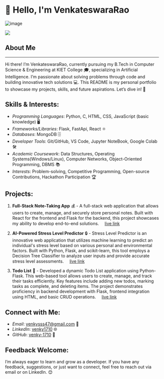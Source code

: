 # 👋 Hello, I'm VenkateswaraRao

![image](banner.gif)

[![](https://visitcount.itsvg.in/api?id=venky-1710&label=Profile%20Views&color=0&icon=5&pretty=true)](https://visitcount.itsvg.in)

## About Me
---
Hi there! I’m VenkateswaraRao, currently pursuing my B.Tech in Computer Science & Engineering at KIET College 🎓, specializing in Artificial Intelligence. I’m passionate about solving problems through code and building innovative tech solutions 💻. This README is my personal portfolio to showcase my projects, skills, and future aspirations. Let’s dive in! 🚀

## Skills & Interests:
- *Programming Languages*: Python, C, HTML, CSS, JavaScript (basic knowledge) 🖥️
- *Frameworks/Libraries*: Flask, FastApi, React ⚛️
- *Databases*: MongoDB 🗄️
- *Developer Tools*: Git/GitHub, VS Code, Jupyter NoteBook, Google Colab 🛠️
- *Academic Coursework*: Data Structures, Operating Systems(Windows/Linux), Computer Networks, Object-Oriented Programming, DBMS 📚
- *Interests*: Problem-solving, Competitive Programming, Open-source Contributions, Hackathon Participation 🏆 

## Projects:
1. **Full-Stack Note-Taking App** 💰 - A full-stack web application that allows users to create, manage, and securely store personal notes. Built with React for the frontend and Flask for the backend, this project showcases my ability to develop end-to-end solutions. <img src="https://github.com/user-attachments/assets/b63a381a-1241-4793-a7bc-a894c8951132" width="15">[live link](https://note-taking-app80.netlify.app/login)

2. **AI-Powered Stress Level Predictor** 🔒 - Stress Level Predictor is an innovative web application that utilizes machine learning to predict an individual's stress level based on various personal and environmental factors. Built with Python, Flask, and scikit-learn, this tool employs a Decision Tree Classifier to analyze user inputs and provide accurate stress level assessments. <img src="https://github.com/user-attachments/assets/b63a381a-1241-4793-a7bc-a894c8951132" width="15">[live link](https://github.com/venky-1710/stress-level-predection)


3. **Todo List** 🐍 - Developed a dynamic Todo List application using Python-Flask. This web-based tool allows users to create, manage, and track their tasks efficiently. Key features include adding new todos, marking tasks as complete, and deleting items. The project demonstrates proficiency in backend development with Flask, frontend integration using HTML, and basic CRUD operations. <img src="https://github.com/user-attachments/assets/b63a381a-1241-4793-a7bc-a894c8951132" width="15">[live link](https://todo-list-omega-sepia-49.vercel.app/)
   
## Connect with Me:
- *Email*: venkysss47@gmail.com 💌
- *LinkedIn*: [venky1710](https://www.linkedin.com/in/venky1710) 🌐
- *GitHub*: [venky-1710](https://github.com/venky-1710) 🐙

## Feedback Welcome:
I’m always eager to learn and grow as a developer. If you have any feedback, suggestions, or just want to connect, feel free to reach out via email or on LinkedIn. 😊
